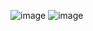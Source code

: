 ![image](https://github.com/thanksDay/storages/assets/133717963/032f7a08-45f9-4aae-a14c-9c14da845ae2)
![image](https://github.com/thanksDay/storages/assets/133717963/4cf6f90e-2691-4a64-898a-4812c4bf5f6f)
